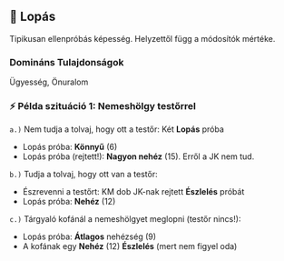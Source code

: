 ## 🔵 Lopás

Tipikusan ellenpróbás képesség. Helyzettől függ a módosítók mértéke.

### Domináns Tulajdonságok

Ügyesség, Önuralom

### ⚡ Példa szituáció 1:  Nemeshölgy testőrrel

`a.)` Nem tudja a tolvaj, hogy ott a testőr: Két **Lopás** próba
- Lopás próba: **Könnyű** (6) 
- Lopás próba (rejtett!): **Nagyon nehéz** (15). Erről a JK nem tud.

`b.)` Tudja a tolvaj, hogy ott van a testőr:
- Észrevenni a testőrt: KM dob JK-nak rejtett **Észlelés** próbát
- Lopás próba: **Nehéz** (12)

`c.)` Tárgyaló kofánál a nemeshölgyet meglopni (testőr nincs!):
  - Lopás próba: **Átlagos** nehézség (9)
  - A kofának egy **Nehéz** (12)  **Észlelés** (mert nem figyel oda)
